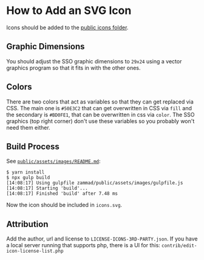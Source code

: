# How to Add an SVG Icon

Icons should be added to the [public icons folder](/public/assets/images/icons).

## Graphic Dimensions

You should adjust the SSO graphic dimensions to `29x24` using a vector graphics program so that it fits in with the other ones.

## Colors

There are two colors that act as variables so that they can get replaced via CSS. The main one is `#50E3C2` that can get overwritten in CSS via `fill` and the secondary is `#BD0FE1`, that can be overwritten in css via `color`. The SSO graphics (top right corner) don't use these variables so you probably won't need them either.

## Build Process

See [`public/assets/images/README.md`](/public/assets/images/README.md):

```
$ yarn install
$ npx gulp build
[14:08:17] Using gulpfile zammad/public/assets/images/gulpfile.js
[14:08:17] Starting 'build'...
[14:08:17] Finished 'build' after 7.48 ms
```
Now the icon should be included in `icons.svg`.

## Attribution

Add the author, url and license to `LICENSE-ICONS-3RD-PARTY.json`. If you have a local server running that supports php, there is a UI for this: `contrib/edit-icon-license-list.php`
